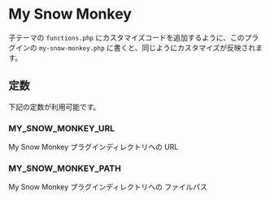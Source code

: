 # My Snow Monkey

子テーマの `functions.php` にカスタマイズコードを追加するように、このプラグインの `my-snow-monkey.php` に書くと、同じようにカスタマイズが反映されます。

## 定数

下記の定数が利用可能です。

### MY_SNOW_MONKEY_URL

My Snow Monkey プラグインディレクトリへの URL

### MY_SNOW_MONKEY_PATH

My Snow Monkey プラグインディレクトリへの ファイルパス
